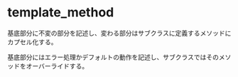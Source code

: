 # template_method
基底部分に不変の部分を記述し、変わる部分はサブクラスに定義するメソッドにカプセル化する。

基底部分にはエラー処理かデフォルトの動作を記述し、サブクラスではそのメソッドをオーバーライドする。